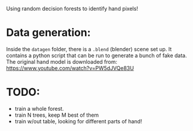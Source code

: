 Using random decision forests to identify hand pixels!

# Data generation:
Inside the `datagen` folder, there is a `.blend` (blender) scene set up. It contains a python script that can be run to generate a bunch of fake data.
The original hand model is downloaded from: https://www.youtube.com/watch?v=PW5dJVQe83U

# TODO:
- train a whole forest.
- train N trees, keep M best of them
- train w/out table, looking for different parts of hand!
